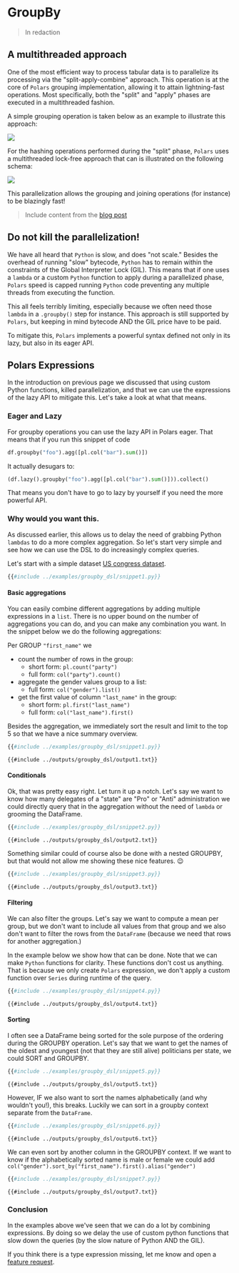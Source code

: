 # GroupBy

> In redaction

## A multithreaded approach

One of the most efficient way to process tabular data is to parallelize its processing
via the "split-apply-combine" approach. This operation is at the core of `Polars`
grouping implementation, allowing it to attain lightning-fast operations. Most
specifically, both the "split" and "apply" phases are executed in a multithreaded
fashion.

A simple grouping operation is taken below as an example to illustrate this approach:

![](https://raw.githubusercontent.com/ritchie46/static/master/polars/split-apply-combine-par.svg)

For the hashing operations performed during the "split" phase, `Polars` uses a
multithreaded lock-free approach that can is illustrated on the following schema:

![](https://raw.githubusercontent.com/ritchie46/static/master/polars/lock-free-hash.svg)

This parallelization allows the grouping and joining operations (for instance) to be
blazingly fast!

> Include content from the
> [blog post](https://www.ritchievink.com/blog/2021/02/28/i-wrote-one-of-the-fastest-dataframe-libraries/)

## Do not kill the parallelization!

We have all heard that `Python` is slow, and does "not scale." Besides the overhead of
running "slow" bytecode, `Python` has to remain within the constraints of the Global
Interpreter Lock (GIL). This means that if one uses a `lambda` or a custom `Python`
function to apply during a parallelized phase, `Polars` speed is capped running `Python`
code preventing any multiple threads from executing the function.

This all feels terribly limiting, especially because we often need those `lambda` in a
`.groupby()` step for instance. This approach is still supported by `Polars`, but
keeping in mind bytecode AND the GIL price have to be paid.

To mitigate this, `Polars` implements a powerful syntax defined not only in its lazy,
but also in its eager API.

## Polars Expressions

In the introduction on previous page we discussed that using custom Python functions, killed parallelization, and
that we can use the expressions of the lazy API to mitigate this. Let's take a look at what that means.

### Eager and Lazy

For groupby operations you can use the lazy API in Polars eager. That means that if you
run this snippet of code

```python
df.groupby("foo").agg([pl.col("bar").sum()])
```

It actually desugars to:

```python
(df.lazy().groupby("foo").agg([pl.col("bar").sum()])).collect()
```

That means you don't have to go to lazy by yourself if you need the more powerful API.

### Why would you want this.

As discussed earlier, this allows us to delay the need of grabbing Python `lambdas` to
do a more complex aggregation. So let's start very simple and see how we can use the DSL
to do increasingly complex queries.

Let's start with a simple dataset
[US congress dataset](https://github.com/unitedstates/congress-legislators).

```python
{{#include ../examples/groupby_dsl/snippet1.py}}
```

#### Basic aggregations

You can easily combine different aggregations by adding multiple expressions in a
`list`. There is no upper bound on the number of aggregations you can do, and you can
make any combination you want. In the snippet below we do the following aggregations:

Per GROUP `"first_name"` we

- count the number of rows in the group:
  - short form: `pl.count("party")`
  - full form: `col("party").count()`
- aggregate the gender values group to a list:
  - full form: `col("gender").list()`
- get the first value of column `"last_name"` in the group:
  - short form: `pl.first("last_name")`
  - full form: `col("last_name").first()`

Besides the aggregation, we immediately sort the result and limit to the top 5 so that
we have a nice summary overview.

```python
{{#include ../examples/groupby_dsl/snippet1.py}}
```

```text
{{#include ../outputs/groupby_dsl/output1.txt}}
```

#### Conditionals

Ok, that was pretty easy right. Let turn it up a notch. Let's say we want to know how
many delegates of a "state" are "Pro" or "Anti" administration we could directly query
that in the aggregation without the need of `lambda` or grooming the DataFrame.

```python
{{#include ../examples/groupby_dsl/snippet2.py}}
```

```text
{{#include ../outputs/groupby_dsl/output2.txt}}
```

Something similar could of course also be done with a nested GROUPBY, but that would not
allow me showing these nice features. 😉

```python
{{#include ../examples/groupby_dsl/snippet3.py}}
```

```text
{{#include ../outputs/groupby_dsl/output3.txt}}
```

#### Filtering

We can also filter the groups. Let's say we want to compute a mean per group, but we
don't want to include all values from that group and we also don't want to filter the
rows from the `DataFrame` (because we need that rows for another aggregation.)

In the example below we show how that can be done. Note that we can make `Python`
functions for clarity. These functions don't cost us anything. That is because we only
create `Polars` expression, we don't apply a custom function over `Series` during
runtime of the query.

```python
{{#include ../examples/groupby_dsl/snippet4.py}}
```

```text
{{#include ../outputs/groupby_dsl/output4.txt}}
```

#### Sorting

I often see a DataFrame being sorted for the sole purpose of the ordering during the
GROUPBY operation. Let's say that we want to get the names of the oldest and youngest
(not that they are still alive) politicians per state, we could SORT and GROUPBY.

```python
{{#include ../examples/groupby_dsl/snippet5.py}}
```

```text
{{#include ../outputs/groupby_dsl/output5.txt}}
```

However, IF we also want to sort the names alphabetically (and why wouldn't you!), this
breaks. Luckily we can sort in a groupby context separate from the `DataFrame`.

```python
{{#include ../examples/groupby_dsl/snippet6.py}}
```

```text
{{#include ../outputs/groupby_dsl/output6.txt}}
```

We can even sort by another column in the GROUPBY context. If we want to know if the
alphabetically sorted name is male or female we could add
`col("gender").sort_by("first_name").first().alias("gender")`

```python
{{#include ../examples/groupby_dsl/snippet7.py}}
```

```text
{{#include ../outputs/groupby_dsl/output7.txt}}
```

### Conclusion

In the examples above we've seen that we can do a lot by combining expressions. By doing
so we delay the use of custom python functions that slow down the queries (by the slow
nature of Python AND the GIL).

If you think there is a type expression missing, let me know and open a
[feature request](https://github.com/ritchie46/polars/issues/new/choose).
